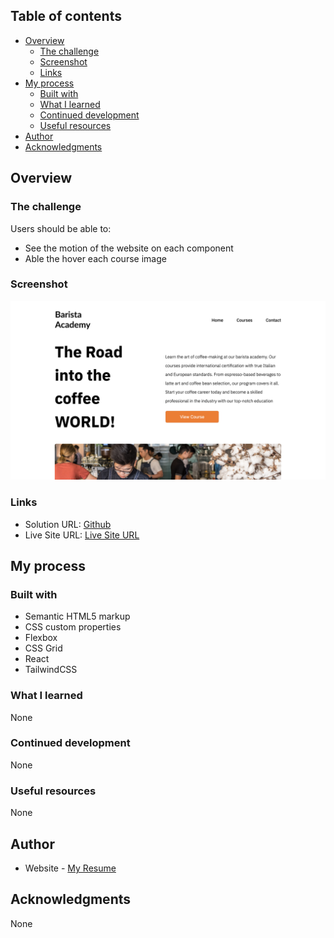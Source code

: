 ## Table of contents

- [Overview](#overview)
  - [The challenge](#the-challenge)
  - [Screenshot](#screenshot)
  - [Links](#links)
- [My process](#my-process)
  - [Built with](#built-with)
  - [What I learned](#what-i-learned)
  - [Continued development](#continued-development)
  - [Useful resources](#useful-resources)
- [Author](#author)
- [Acknowledgments](#acknowledgments)

## Overview

### The challenge

Users should be able to:

- See the motion of the website on each component
- Able the hover each course image

### Screenshot

![](/img/desktop.png)

### Links

- Solution URL: [Github](https://github.com/bbenbboy/Mini-Calculator-Project.git)
- Live Site URL: [Live Site URL](https://barista-racp.netlify.app/)

## My process

### Built with

- Semantic HTML5 markup
- CSS custom properties
- Flexbox
- CSS Grid
- React
- TailwindCSS

### What I learned

None

### Continued development

None

### Useful resources

None

## Author

- Website - [My Resume](https://rcp-portfolio.vercel.app/)

## Acknowledgments

None
